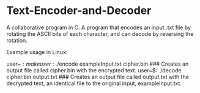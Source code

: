 # Text-Encoder-and-Decoder
A collaborative program in C. A program that encodes an input .txt file by rotating the ASCII bits of each character, and can decode by reversing the rotation.

Example usage in Linux:

user~$: make
user~$: ./encode exampleInput.txt cipher.bin ### Creates an output file called cipher.bin with the encrypted text.
user~$: ./decode cipher.bin output.txt ### Creates an output file called output.txt with the decrypted text, an identical file to the original input, exampleInput.txt.
